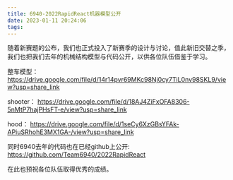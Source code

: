 ```yaml
---
title: 6940-2022RapidReact机器模型公开
date: 2023-01-11 20:24:06
tags:
---
```


随着新赛题的公布，我们也正式投入了新赛季的设计与讨论，值此新旧交替之季，我们也把我们去年的机械结构模型与代码公开，以供各位队伍借鉴于学习。

整车模型：
https://drive.google.com/file/d/14r14pvr69MKc98Nj0cy7TiL0nv98SKL9/view?usp=share_link

shooter：
https://drive.google.com/file/d/18AJ4ZiFxOFA8306-5nMtP7hajPHsFT-e/view?usp=share_link

hood：
https://drive.google.com/file/d/1seCy6XzGBsYFAk-APiuSRhohE3MX1GA-/view?usp=share_link

同时6940去年的代码也在已经github上公开:
https://github.com/Team6940/2022RapidReact

在此也预祝各位队伍取得优秀的成绩。

